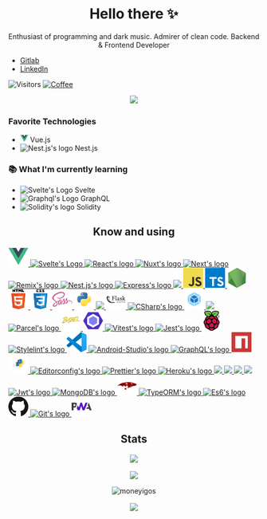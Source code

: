 <h1 align="center">Hello there ✨</h1>

<p align="center">
  Enthusiast of programming and dark music. Admirer of clean code. Backend & Frontend Developer

- [Gitlab](https://gitlab.com/Mnigos)
- [LinkedIn](https://www.linkedin.com/in/igor-makowski-b30684206)

![Visitors](https://komarev.com/ghpvc/?username=MoneyIgos) [![Coffee](https://badgen.net/badge/Buy%20Me/A%20Coffee/purple?icon=kofi)](https://www.buymeacoffee.com/mnigos)

</p>

<p align="center">
    <img src="https://github-profile-trophy.vercel.app/?username=Mnigos&theme=onedark">
</p>

### Favorite Technologies

- <img width="16" src="https://raw.githubusercontent.com/github/explore/master/topics/vue/vue.png" alt="Vue's logo" /> Vue.js
- <img width="16" src="https://seeklogo.com/images/N/nestjs-logo-09342F76C0-seeklogo.com.png" alt="Nest.js's logo" /> Nest.js

### 📚 What I'm currently learning

- <img src="https://upload.wikimedia.org/wikipedia/commons/thumb/1/1b/Svelte_Logo.svg/199px-Svelte_Logo.svg.png" width="16" alt="Svelte's Logo" /> Svelte
- <img src="https://upload.wikimedia.org/wikipedia/commons/thumb/1/17/GraphQL_Logo.svg/1200px-GraphQL_Logo.svg.png" width="16" alt="Graphql's Logo" /> GraphQL
- <img height="16" src="https://upload.wikimedia.org/wikipedia/commons/thumb/9/98/Solidity_logo.svg/1200px-Solidity_logo.svg.png" alt="Solidity's logo" /> Solidity

<h2 align="center">Know and using</h2>

<p>
  <a title="Vue" href="http://vuejs.org/">
      <img width="40" src="https://raw.githubusercontent.com/github/explore/master/topics/vue/vue.png" alt="Vue's logo" />
  </a>
  <a title="Svelte" href="https://svelte.dev">
    <img src="https://upload.wikimedia.org/wikipedia/commons/thumb/1/1b/Svelte_Logo.svg/199px-Svelte_Logo.svg.png" width="40" alt="Svelte's Logo" />
  </a>
  <a title="React" href="https://reactjs.org/">
  <img src="https://sujanbyanjankar.com.np/wp-content/uploads/2019/01/React.js_logo-512.png" width="40" alt="React's logo" />
  </a>
  <a title="Nuxt" href="https://nuxtjs.org/">
      <img width="40" src="https://avatars3.githubusercontent.com/u/23360933?s=280&v=4" alt="Nuxt's logo" />
  </a>
  <a title="Next" href="https://nextjs.org/">
    <img width="40" src="https://camo.githubusercontent.com/92ec9eb7eeab7db4f5919e3205918918c42e6772562afb4112a2909c1aaaa875/68747470733a2f2f6173736574732e76657263656c2e636f6d2f696d6167652f75706c6f61642f76313630373535343338352f7265706f7369746f726965732f6e6578742d6a732f6e6578742d6c6f676f2e706e67" alt="Next's logo" />
  </a>
  <a title="Remix" href="https://remix.run">
    <img width="40" src="https://pbs.twimg.com/profile_images/1425897037602586625/ID6pueIo_400x400.png" alt="Remix's logo" />
  </a>
    <a title="Nest.js" href="https://nestjs.com/">
    <img width="40" src="https://seeklogo.com/images/N/nestjs-logo-09342F76C0-seeklogo.com.png" alt="Nest.js's logo" />
  </a>
  <a title="Express" href="https://expressjs.com/">
     <img width="40" src="https://www.mindrops.com/images/expressJS.png" alt="Express's logo" />
  </a>
  <a title="Vuetify" href="https://vuetifyjs.com">
    <img height="40" src ="https://seeklogo.com/images/V/vuetify-logo-3BCF73C928-seeklogo.com.png" />
  </a>
  <a title="Javascript" href="https://developer.mozilla.org/en-US/docs/Web/JavaScript">
    <img width="40" src="https://raw.githubusercontent.com/github/explore/master/topics/javascript/javascript.png" alt="Javascript's logo" />
  </a>
  <a title="Typescript" href="https://www.typescriptlang.org/">
    <img width="40" src="https://raw.githubusercontent.com/github/explore/master/topics/typescript/typescript.png" alt="Typescript's logo" />
  </a>
  <a title="Nodejs" href="https://nodejs.org/">
    <img width="40" src="https://raw.githubusercontent.com/github/explore/master/topics/nodejs/nodejs.png" alt="Nodejs's logo" />
  </a>
  <a title="Html" href="https://www.w3.org/html/">
      <img width="40" src="https://raw.githubusercontent.com/github/explore/master/topics/html/html.png" alt="Html's logo" />
  </a>
  <a title="Css" href="https://css-tricks.com/">
      <img width="40" src="https://raw.githubusercontent.com/github/explore/master/topics/css/css.png" alt="Css's logo" />
  </a>
  <a title="Sass" href="https://sass-lang.com/">
      <img width="40" src="https://raw.githubusercontent.com/github/explore/master/topics/sass/sass.png" alt="Sass's logo" />
  </a>
  <a title="Python" href="https://www.python.org/">
    <img width="40" src="https://raw.githubusercontent.com/github/explore/master/topics/python/python.png" alt="Python's logo" />
  </a>
  <a title="Kotlin" href="https://kotlinlang.org/">
    <img width="40" src="https://external-content.duckduckgo.com/iu/?u=https%3A%2F%2Fapppresser.com%2Fwp-content%2Fuploads%2Fbb-plugin%2Fcache%2Fkotlin-logo-square.png&f=1&nofb=1" />
  </a>
  <a title="Flask" href="https://flask.palletsprojects.com/">
    <img width="40" src="https://raw.githubusercontent.com/github/explore/master/topics/flask/flask.png" alt="Flask's logo" />
  </a>
  <a title="CSharp" href="http://www.cplusplus.com/">
    <img width="40" src="https://seeklogo.com/images/C/c-sharp-c-logo-02F17714BA-seeklogo.com.png" alt="CSharp's logo" />
  </a>
  <a title="Webpack" href="https://webpack.js.org/">
  <img width="40" src="https://raw.githubusercontent.com/github/explore/master/topics/webpack/webpack.png" alt="Webpack's logo" />
</a>
<a title="Vite" href="https://vitejs.dev">
  <img width="40" src="https://camo.githubusercontent.com/61e102d7c605ff91efedb9d7e47c1c4a07cef59d3e1da202fd74f4772122ca4e/68747470733a2f2f766974656a732e6465762f6c6f676f2e737667" />
</a>
<a title="Parcel" href="https://parceljs.org/">
  <img height="40" src="https://www.pngkit.com/png/full/516-5165803_package-icon-3d-png-parcel-js.png" alt="Parcel's logo" />
</a>
<a title="Babel" href="https://babeljs.io/">
  <img width="40" src="https://raw.githubusercontent.com/github/explore/master/topics/babel/babel.png" alt="Babel's logo" />
</a>
<a title="Eslint" href="https://eslint.org/">
  <img width="40" src="https://raw.githubusercontent.com/github/explore/master/topics/eslint/eslint.png" alt="Eslint's logo" />
</a>
<a title="Vitest" href="https://vitest.dev/">
  <img width="40" src="https://vitest.dev/logo-shadow.svg" alt="Vitest's logo" />
</a>
<a title="Jest" href="https://jestjs.io/">
  <img height="40" src="https://seeklogo.com/images/J/jest-logo-F9901EBBF7-seeklogo.com.png" alt="Jest's logo" />
</a>
<a title="Raspberry-pi" href="https://www.raspberrypi.org/">
  <img width="40" src="https://raw.githubusercontent.com/github/explore/master/topics/raspberry-pi/raspberry-pi.png" alt="Raspberry-pi's logo" />
</a>
<a title="Stylelint" href="https://stylelint.io/">
    <img width="40" src="https://cdn.worldvectorlogo.com/logos/stylelint.svg" alt="Stylelint's logo" />
</a>
<a title="Visual-studio-code" href="https://code.visualstudio.com/">
    <img width="40" src="https://raw.githubusercontent.com/github/explore/master/topics/visual-studio-code/visual-studio-code.png" alt="Visual-studio-code's logo" />
</a>
<a tltle="Android-Studio" href="https://developer.android.com">
  <img width="40" src="https://img.dobreprogramy.pl/Images/ToolIcon/16899/20151002134819_0.png" alt="Android-Studio's logo" />
</a>
<a title="GraphQL" href="https://graphql.org">
  <img src="https://upload.wikimedia.org/wikipedia/commons/thumb/1/17/GraphQL_Logo.svg/1200px-GraphQL_Logo.svg.png" width="40" alt="GraphQL's logo" />
</a>
<a title="Npm" href="https://www.npmjs.com/">
  <img width="40" src="https://raw.githubusercontent.com/github/explore/master/topics/npm/npm.png" alt="Npm's logo" />
</a>
<a title="Pip" href="https://pypi.org/project/pip/">
  <img width="40" src="https://raw.githubusercontent.com/github/explore/master/topics/pip/pip.png" alt="Pip's logo" />
</a>
<a title="Editorconfig" href="https://editorconfig.org/">
  <img width="40" src="https://panic.com/blog/wp-content/uploads/2015/02/edcon_color_transbg2.png" alt="Editorconfig's logo" />
</a>
<a title="Prettier" href="https://prettier.io/">
  <img width="40" src="https://avatars2.githubusercontent.com/u/25822731?s=400&v=4" alt="Prettier's logo" />
</a>
<a title="Heroku" href="https://heroku.com/">
  <img height="40" src="https://www.nicepng.com/png/full/223-2233246_heroku-logo-salesforce-heroku.png" alt="Heroku's logo" />
</a>
<a title="Netlify" href="https://www.netlify.com/">
  <img width="40" src="https://cdn.iconscout.com/icon/free/png-256/netlify-3628945-3030170.png" />
</a>
<a title="Vercel" href="https://vercel.com">
  <img width="40" src="https://www.svgrepo.com/show/327408/logo-vercel.svg" />
</a>
<a title="Railway" href="https://railway.app">
  <img width="40" src="https://railway.app/brand/logo-dark.svg" />
</a>
<a title="Strapi" href="https://strapi.io">
  <img width="40" src="https://super-static-assets.s3.amazonaws.com/e7c0f16c-8bd3-4c76-8075-4c86f986e1b2/uploads/favicon/9c68ae10-0a8a-4e3f-9084-3625b19df9cb.png"
</a>
<a title="Jwt" href="https://jwt.io/">
  <img width="40" src="https://jwt.io/img/pic_logo.svg" alt="Jwt's logo" />
</a>
<a title="Mongodb" href="https://www.mongodb.com/">
  <img width="40" src="https://external-content.duckduckgo.com/iu/?u=https%3A%2F%2Fcms-assets.tutsplus.com%2Fuploads%2Fusers%2F1116%2Fposts%2F24835%2Fpreview_image%2Fmongodb-logo.png&f=1&nofb=1" alt="MongoDB's logo" />
</a>
<a title="Mongoose" href="https://mongoosejs.com/">
  <img width="40" src="https://raw.githubusercontent.com/github/explore/master/topics/mongoose/mongoose.png" alt="Mongoose's logo" />
</a>
<a title="TypeORM" href="https://typeorm.io/#/">
  <img width="40" src="https://avatars.githubusercontent.com/u/20165699?s=200&v=4" alt="TypeORM's logo" />
</a>
<a title="Es6" href="https://developer.mozilla.org/en-US/docs/Web/JavaScript">
  <img width="40" src="https://external-content.duckduckgo.com/iu/?u=https%3A%2F%2Ffrontendmasters.com%2Fassets%2Fes6-logo-300x300.png&f=1&nofb=1" alt="Es6's logo" />
</a>
<a title="Github" href="https://github.com">
    <img width="40" src="https://raw.githubusercontent.com/github/explore/master/topics/github/github.png" alt="Github's logo" />
</a>
<a title="Git" href="https://git-scm.com/">
  <img width="40" src="https://www.vectorlogo.zone/logos/git-scm/git-scm-icon.svg" alt="Git's logo" />
</a>
<a title="Pwa" href="https://web.dev/progressive-web-apps/">
  <img width="40" src="https://raw.githubusercontent.com/github/explore/master/topics/pwa/pwa.png" alt="Pwa's logo" />
</a>

</p>

<h2 align="center">Stats</h2>

<p align="center">
  <img align="center" src="https://github-readme-stats.vercel.app/api/top-langs/?username=Mnigos&layout=compact&theme=tokyonight" />
</p>
<p align="center">
  <img align="center" src="https://github-readme-stats.vercel.app/api?username=Mnigos&count_private=true&show_icons=true&theme=tokyonight" />
</p>
<p align="center"><img align="center" src="https://github-readme-streak-stats.herokuapp.com/?user=Mnigos&theme=tokyonight" alt="moneyigos" /></p>
<p align="center">
  <img align="center" src="https://github-readme-stats.vercel.app/api/wakatime?username=MoneyIgos&layout=compact&theme=tokyonight" />
</p>
